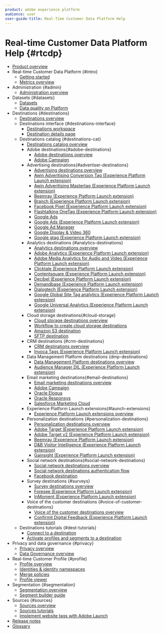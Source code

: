 ```yaml
---
product: adobe experience platform
audience: user
user-guide-title: Real-Time Customer Data Platform Help
---
```


# Real-time Customer Data Platform Help {#rtcdp}

* [Product overview](overview.md)
* Real-time Customer Data Platform {#intro}
  * [Getting started](get-started.md)
  * [Metrics overview](home-page-dashboards.md)
* Administration {#admin}
  * [Administration overview](administration/admin-overview.md)
* Datasets {#datasets}
  * [Datasets](datasets/dataset.md)
  * [Data quality on Platform](datasets/data-quality.md)
* Destinations {#destinations}
  * [Destinations overview](destinations/destinations-overview.md)
  * Destinations interface  {#destinations-interface}
    * [Destinations workspace](destinations/destinations-workspace.md)
    * [Destination details page](destinations/destination-details-page.md)
  * Destinations catalog  {#destinations-cat}
    * [Destinations catalog overview](destinations/destinations-catalog.md)
    * Adobe destinations{#adobe-destinations}
      * [Adobe destinations overview](destinations/adobe-destinations.md)
      * [Adobe Campaign](destinations/adobe-campaign-destination.md)
    * Advertising destinations{#advertiser-destinations}
      * [Advertising destinations overview](destinations/advertising-destinations.md)
      * [Awin Adveritising Conversion Tag (Experience Platform Launch extension)](/help/rtcdp/destinations/awin-conversiontag-extension.md)
      * [Awin Adveritising Mastertag (Experience Platform Launch extension)](/help/rtcdp/destinations/awin-mastertag-extension.md)
      * [Beemray (Experience Platform Launch extension)](/help/rtcdp/destinations/beemray-extension.md)
      * [Branch (Experience Platform Launch extension)](/help/rtcdp/destinations/branch-extension.md)
      * [Facebook Pixel (Experience Platform Launch extension)](/help/rtcdp/destinations/facebook-pixel-extension.md)
      * [Flashtalking OneTag (Experience Platform Launch extension)](/help/rtcdp/destinations/flashtalking-extension.md)
      * [Google Ads](/help/rtcdp/destinations/google-ads-destination.md)
      * [Google Ads (Experience Platform Launch extension)](/help/rtcdp/destinations/google-ads-extension.md)
      * [Google Ad Manager](/help/rtcdp/destinations/google-ad-manager-destination.md)
      * [Google Display & Video 360](/help/rtcdp/destinations/google-dv360-destination.md)
      * [Google gtag (Experience Platform Launch extension)](/help/rtcdp/destinations/gtag-advertising-extension.md)
    * Analytics destinations {#analytics-destinations}
      * [Analytics destinations overview](destinations/analytics-destinations.md)
      * [Adobe Analytics (Experience Platform Launch extension)](/help/rtcdp/destinations/adobe-analytics-extension.md)
      * [Adobe Media Analytics for Audio and Video (Experience Platform Launch extension)](/help/rtcdp/destinations/adobe-video-analytics-extension.md)
      * [Clicktale (Experience Platform Launch extension)](/help/rtcdp/destinations/clicktale-extension.md)
      * [Contentsquare (Experience Platform Launch extension)](/help/rtcdp/destinations/contentsquare-extension.md)
      * [Decibel (Experience Platform Launch extension)](/help/rtcdp/destinations/decibel-extension.md)
      * [Demandbase (Experience Platform Launch extension)](/help/rtcdp/destinations/demandbase-extension.md)
      * [Dialogtech (Experience Platform Launch extension)](/help/rtcdp/destinations/dialogtech-extension.md)
      * [Google Global Site Tag analytics (Experience Platform Launch extension)](/help/rtcdp/destinations/gtag-analytics-extension.md)
      * [Google Universal Analytics (Experience Platform Launch extension)](/help/rtcdp/destinations/google-universal-analytics-extension.md)
    * Cloud storage destinations{#cloud-storage}
      * [Cloud storage destinations overview](destinations/cloud-storage-destinations.md)
      * [Workflow to create cloud storage destinations](/help/rtcdp/destinations/cloud-storage-destinations-workflow.md)
      * [Amazon S3 destination](destinations/amazon-s3-destination.md)
      * [SFTP destination](destinations/sftp-destination.md)
    * CRM destinations {#crm-destinations}
      * [CRM destinations overview](destinations/crm-destinations.md)
      * [Invoca Tags (Experience Platform Launch extension)](/help/rtcdp/destinations/invoca-extension.md)
    * Data Management Platform destinations {dmp-destinations}
      * [Data Management Platform destinations overview](destinations/dmp-destinations.md)
      * [Audience Manager DIL (Experience Platform Launch extension)](/help/rtcdp/destinations/aam-dil-extension.md)
    * Email marketing destinations{#email-destinations}
      * [Email marketing destinations overview](destinations/email-marketing-destinations.md)
      * [Adobe Campaign](destinations/adobe-campaign-destination.md)
      * [Oracle Eloqua](destinations/oracle-eloqua-destination.md)
      * [Oracle Responsys](destinations/oracle-responsys-destination.md)
      * [Salesforce Marketing Cloud](destinations/salesforce-marketing-cloud-destination.md)
    * Experience Platform Launch extensions{#launch-extensions}
      * [Experience Platform Launch extensions overview](/help/rtcdp/destinations/experience-platform-launch-destinations.md)  
    * Personalization destinations {#personalization-destinations}
      * [Personalization destinations overview](/help/rtcdp/destinations/personalization-destinations.md)
      * [Adobe Target (Experience Platform Launch extension)](/help/rtcdp/destinations/adobe-target-extension.md)
      * [Adobe Target v2 (Experience Platform Launch extension)](/help/rtcdp/destinations/adobe-target-v2-extension.md)
      * [Beemray (Experience Platform Launch extension)](/help/rtcdp/destinations/beemray-extension.md)
      * [D&B Visitor Intelligence (Experience Platform Launch extension)](//help/rtcdp/destinations/dnb-extension.md)
      * [Gainsight (Experience Platform Launch extension)](/help/rtcdp/destinations/gainsight-extension.md)
    * Social network destinations{#social-network-destinations}
      * [Social network destinations overview](/help/rtcdp/destinations/social-network-destinations.md)
      * [Social network destinations authentication flow](/help/rtcdp/destinations/social-network-destinations-workflow.md)
      * [Facebook destination](/help/rtcdp/destinations/facebook-destination.md)
    * Survey destinations {#surveys}
      * [Survey destinations overview](/help/rtcdp/destinations/survey-destinations.md)
      * [Foresee (Experience Platform Launch extension)](/help/rtcdp/destinations/foresee-extension.md)
      * [InMoment (Experience Platform Launch extension)](/help/rtcdp/destinations/inmoment-extension.md)
    * Voice of the customer destinations {#voice-of-customer-destinations}
      * [Voice of the customer destinations overview](/help/rtcdp/destinations/voice-of-customer-destinations.md)
      * [Confirmit Digital Feedback (Experience Platform Launch extension)](/help/rtcdp/destinations/confirmit-digital-feedback-extension.md)
  * Destinations tutorials {#dest-tutorials}
    * [Connect to a destination](/help/rtcdp/destinations/connect-destination.md)
    * [Activate profiles and segments to a destination](destinations/activate-destinations.md)
* Privacy and data governance {#privacy}
  * [Privacy overview](privacy/privacy-overview.md)
  * [Data Governance overview](privacy/data-governance-overview.md)
* Real-time Customer Profile {#profile}
  * [Profile overview](profile/profile-overview.md)
  * [Identities & identity namespaces](profile/identities-overview.md)
  * [Merge policies](profile/merge-policies.md)
  * [Profile viewer](profile/profile-viewer.md)
* Segmentation {#segmentation}
  * [Segmentation overview](segmentation/segmentation-overview.md)
  * [Segment builder guide](segmentation/segment-builder-guide.md)
* Sources {#sources}
  * [Sources overview](sources/sources-overview.md)
  * [Sources tutorials](sources/sources-tutorials.md)
  * [Implement website tags with Adobe Launch](sources/launch.md)
* [Release notes](https://www.adobe.io/apis/experienceplatform/home/services/release-notes.html#!end-user/markdown/release-notes/release-notes.md)
* [Glossary](https://www.adobe.io/apis/experienceplatform/home/services/acp-glossary.html)
